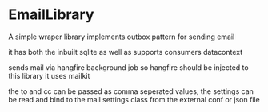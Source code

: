 # EmailLibrary

A simple wraper library implements outbox pattern for sending email

it has both the inbuilt sqlite as well as supports consumers datacontext

sends mail via hangfire background job so hangfire should be injected to this library
it uses mailkit

the to and cc can be passed as comma seperated values,
the settings can be read and bind to the mail settings class from the external conf or json file


